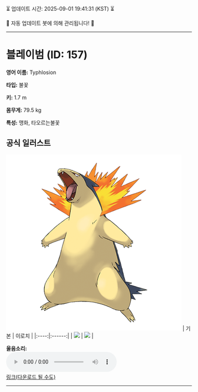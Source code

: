 
⏳ 업데이트 시간: 2025-09-01 19:41:31 (KST) ⏳

🤖 자동 업데이트 봇에 의해 관리됩니다! 🤖

---

# 블레이범 (ID: 157)
**영어 이름:** Typhlosion

**타입:** 불꽃

**키:** 1.7 m

**몸무게:** 79.5 kg

**특성:** 맹화, 타오르는불꽃

## 공식 일러스트
![](https://raw.githubusercontent.com/PokeAPI/sprites/master/sprites/pokemon/other/official-artwork/157.png)
| 기본 | 이로치 |
|:----:|:------:|
| <img src="http://play.pokemonshowdown.com/sprites/ani/typhlosion.gif" width="200"> | <img src="http://play.pokemonshowdown.com/sprites/ani-shiny/typhlosion.gif" width="200"> |

**울음소리:**<br><audio controls src="https://raw.githubusercontent.com/PokeAPI/cries/main/cries/pokemon/latest/157.ogg"></audio><br> [링크(다운로드 될 수도)](https://raw.githubusercontent.com/PokeAPI/cries/main/cries/pokemon/latest/157.ogg)


---
